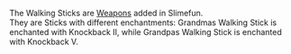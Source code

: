 The Walking Sticks are [Weapons](https://github.com/TheBusyBiscuit/Slimefun4/wiki/Weapons) added in Slimefun.<br>
They are Sticks with different enchantments: Grandmas Walking Stick is enchanted with Knockback II, while Grandpas Walking Stick is enchanted with Knockback V.
